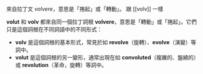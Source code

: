 來自拉丁文 _volvere_，意思是「捲起」或「轉動」。
跟 [[volv]] 一樣

**volut** 和 **volv** 都來自同一個拉丁詞根 **volvere**，意思是「轉動」或「捲起」。它們只是這個詞根在不同詞語中的不同形式：

- **volv** 是這個詞根的基本形式，常見於如 **revolve**（旋轉）、**evolve**（演變）等詞中。
- **volut** 是這個詞根的另一變形，通常出現在如 **convoluted**（複雜的、盤繞的）或 **revolution**（革命，旋轉）等詞中。
